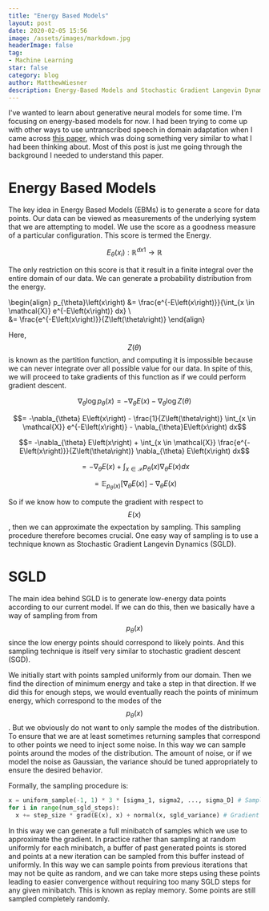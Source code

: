 ```yaml
---
title: "Energy Based Models"
layout: post
date: 2020-02-05 15:56
image: /assets/images/markdown.jpg
headerImage: false
tag:
- Machine Learning
star: false
category: blog
author: MatthewWiesner
description: Energy-Based Models and Stochastic Gradient Langevin Dynamics
---
```


I've wanted to learn about generative neural models for some time. I'm focusing on energy-based models for now. I had been trying to come up with
other ways to use untranscribed speech in domain adaptation when I came across [this paper](https://arxiv.org/pdf/1912.03263.pdf), which was
doing something very similar to what I had been thinking about. Most of this post is just me going through the background I needed to
understand this paper.


# Energy Based Models

The key idea in Energy Based Models (EBMs) is to generate a score for data points. Our data can be viewed as measurements of the underlying system
that we are attempting to model. We use the score as a goodness measure of a particular configuration. This score is termed the Energy. 

$$E_{\theta}\left(x_i\right) : \mathbb{R}^{d x 1} \to \mathbb{R}$$

The only restriction on this score is that it result in a finite integral over the entire domain of our data. We can generate a probability distribution
from the energy.

\begin{align}
p_{\theta}\left(x\right) &= \frac{e^{-E\left(x\right)}}{\int_{x \in \mathcal{X}} e^{-E\left(x\right)} dx} \\\
&= \frac{e^{-E\left(x\right)}}{Z\left(\theta\right)}
\end{align}

Here, $$Z\left(\theta\right)$$ is known as the partition function, and computing it is impossible because we can never integrate over all possible value
for our data. In spite of this, we will proceed to take gradients of this function as if we could perform gradient descent.

$$\nabla_{\theta} \log{p_{\theta}\left(x\right)} = -\nabla_{\theta} E\left(x\right) - \nabla_{\theta} \log{Z\left(\theta\right)} $$

$$= -\nabla_{\theta} E\left(x\right) - \frac{1}{Z\left(\theta\right)} \int_{x \in \mathcal{X}} e^{-E\left(x\right)} - \nabla_{\theta}E\left(x\right) dx$$

$$= -\nabla_{\theta} E\left(x\right) + \int_{x \in \mathcal{X}} \frac{e^{-E\left(x\right)}}{Z\left(\theta\right)} \nabla_{\theta} E\left(x\right) dx$$

$$= -\nabla_{\theta} E\left(x\right) + \int_{x \in \mathcal{X}} p_{\theta}\left(x\right) \nabla_{\theta} E\left(x\right) dx$$

$$= \mathbb{E}_{p_{\theta}\left(x\right)} \left[\nabla_{\theta}E\left(x\right)\right] - \nabla_{\theta} E\left(x\right) $$

So if we know how to compute the gradient with respect to $$E\left(x\right)$$, then we can approximate the expectation by sampling.
This sampling procedure therefore becomes crucial. One easy way of sampling is to use a technique known as Stochastic Gradient Langevin Dynamics (SGLD).

# SGLD

The main idea behind SGLD is to generate low-energy data points according to our current model. If we can do this, then we basically have a way of
sampling from from $$p_{\theta}\left(x\right)$$ since the low energy points should correspond to likely points. And this sampling technique is itself very
similar to stochastic gradient descent (SGD).

We initially start with points sampled uniformly from our domain. Then we find the direction of minimum energy and take a step in that direction.
If we did this for enough steps, we would eventually reach the points of minimum energy, which correspond to the modes of the $$p_{\theta}\left(x\right)$$.
But we obviously do not want to only sample the modes of the distribution. To ensure that we are at least sometimes returning samples that correspond to other points
we need to inject some noise. In this way we can sample points around the modes of the distribution. The amount of noise, 
or if we model the noise as Gaussian, the variance should be tuned appropriately to ensure the desired behavior.

Formally, the sampling procedure is:

```python
x = uniform_sample(-1, 1) * 3 * [sigma_1, sigma2, ..., sigma_D] # Sample uniformly from the inout domain (approximated by 3 standard devations per dimension)
for i in range(num_sgld_steps):
  x += step_size * grad(E(x), x) + normal(x, sgld_variance) # Gradient of the energy E with respect to x
```

In this way we can generate a full minibatch of samples which we use to approximate the gradient. In practice rather than sampling at random uniformly
for each minibatch, a buffer of past generated points is stored and points at a new iteration can be sampled from this buffer instead of uniformly.
In this way we can sample points from previous iterations that may not be quite as random, and we can take more steps using these points leading to 
easier convergence without requiring too many SGLD steps for any given minibatch. This is known as replay memory. Some points are still sampled completely
randomly. 
